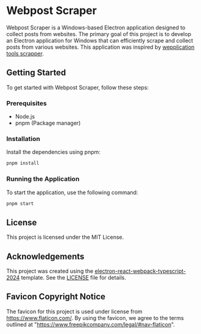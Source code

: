# Webpost Scraper

Webpost Scraper is a Windows-based Electron application designed to collect posts from websites. The primary goal of this project is to develop an Electron application for Windows that can efficiently scrape and collect posts from various websites. This application was inspired by [wepplication tools scrapper](https://wepplication.github.io/tools/scrapper/).

## Getting Started

To get started with Webpost Scraper, follow these steps:

### Prerequisites

- Node.js
- pnpm (Package manager)

### Installation

Install the dependencies using pnpm:

```bash
pnpm install
```

### Running the Application

To start the application, use the following command:

```bash
pnpm start
```

## License

This project is licensed under the MIT License.

## Acknowledgements

This project was created using the [electron-react-webpack-typescript-2024](https://github.com/codesbiome/electron-react-webpack-typescript-2024) template.
See the [LICENSE](https://raw.githubusercontent.com/codesbiome/electron-react-webpack-typescript-2024/master/LICENSE) file for details.

## Favicon Copyright Notice

The favicon for this project is used under license from https://www.flaticon.com/. By using the favicon, we agree to the terms outlined at "https://www.freepikcompany.com/legal/#nav-flaticon".
